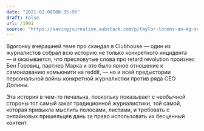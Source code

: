 ```yaml
---
date: "2021-02-08T08:35:06"
draft: False
url: /1991
source: "https://savingjournalism.substack.com/p/taylor-lorenz-an-ag-sulzberger-production"
---
```


Вдогонку вчерашней теме про скандал в Clubhouse — один из журналистов собрал всю историю не только конкретного инцидента — и оказывается, что пресловутые слова про retard revolution произнес Бен Горовиц, партнер Марка и это было явное отношение к самоназванию комьюнити на reddit, — но и всей предыстории персональной войны конкретной журналистки против ряда CEO Долины.

Эта история в чем-то печальна, поскольку показывает с необычной стороны тот самый закат традиционной журналистики, той самой, которая привыкла мыслить полосами, листами, и требовать с онлайновых пришельцев дань за право использовать их бесценный контент.
